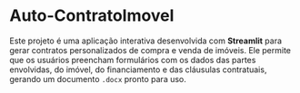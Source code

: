 # Auto-ContratoImovel
Este projeto é uma aplicação interativa desenvolvida com **Streamlit** para gerar contratos personalizados de compra e venda de imóveis. Ele permite que os usuários preencham formulários com os dados das partes envolvidas, do imóvel, do financiamento e das cláusulas contratuais, gerando um documento `.docx` pronto para uso.
